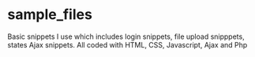 # sample_files
Basic snippets I use which includes login snippets, file upload snipppets, states Ajax snippets. All coded with HTML, CSS, Javascript, Ajax and Php
